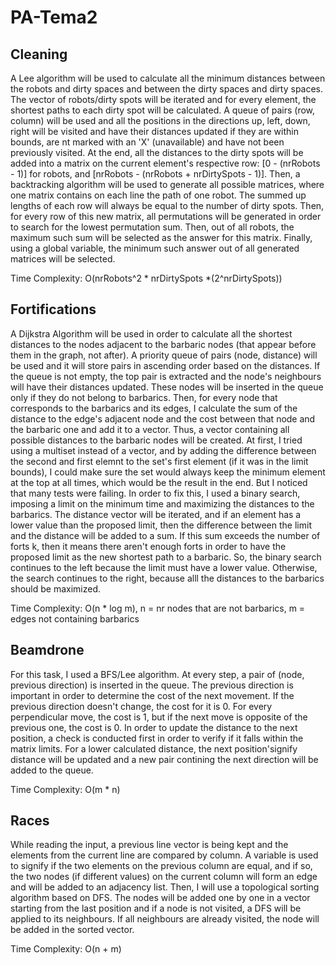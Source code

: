 # PA-Tema2

## Cleaning
A Lee algorithm will be used to calculate all the minimum distances between the robots and dirty spaces and between the dirty spaces and dirty spaces. The vector of robots/dirty spots will be iterated and for every element, the shortest paths to each dirty spot will be calculated. A queue of pairs (row, column) will be used and all the positions in the directions up, left, down, right will be visited and have their distances updated if they are within bounds, are nt marked with an 'X' (unavailable) and have not been previously visited. At the end, all the distances to the dirty spots will be added into a matrix on the current element's respective row: [0 - (nrRobots - 1)] for robots, and [nrRobots - (nrRobots + nrDirtySpots - 1)]. Then, a backtracking algorithm will be used to generate all possible matrices, where one matrix contains on each line the path of one robot. The summed up lengths of each row will always be equal to the number of dirty spots. Then, for every row of this new matrix, all permutations will be generated in order to search for the lowest permutation sum. Then, out of all robots, the maximum such sum will be selected as the answer for this matrix. Finally, using a global variable, the minimum such answer out of all generated matrices will be selected.  
  
Time Complexity: O(nrRobots^2 * nrDirtySpots *(2^nrDirtySpots))

## Fortifications
A Dijkstra Algorithm will be used in order to calculate all the shortest distances to the nodes adjacent to the barbaric nodes (that appear before them in the graph, not after). A priority queue of pairs (node, distance) will be used and it will store pairs in ascending order based on the distances. If the queue is not empty, the top pair is extracted and the node's neighbours will have their distances updated. These nodes will be inserted in the queue only if they do not belong to barbarics. Then, for every node that corresponds to the barbarics and its edges, I calculate the sum of the distance to the edge's adjacent node and the cost between that node and the barbaric one and add it to a vector. Thus, a vector containing all possible distances to the barbaric nodes will be created. At first, I tried using a multiset instead of a vector, and by adding the difference between the second and first elemnt to the set's first element (if it was in the limit bounds), I could make sure the set would always keep the minimum element at the top at all times, which would be the result in the end. But I noticed that many tests were failing. In order to fix this, I used a binary search, imposing a limit on the minimum time and maximizing the distances to the barbarics. The distance vector will be iterated, and if an element has a lower value than the proposed limit, then the difference between the limit and the distance will be added to a sum. If this sum exceeds the number of forts k, then it means there aren't enough forts in order to have the proposed limit as the new shortest path to a barbaric. So, the binary search continues to the left because the limit must have a lower value. Otherwise, the search continues to the right, because alll the distances to the barbarics should be maximized.  

Time Complexity: O(n * log m), n = nr nodes that are not barbarics, m = edges not containing barbarics

## Beamdrone
For this task, I used a BFS/Lee algorithm. At every step, a pair of (node, previous direction) is inserted in the queue. The previous direction is important in order to determine the cost of the next movement. If the previous direction doesn't change, the cost for it is 0. For every perpendicular move, the cost is 1, but if the next move is opposite of the previous one, the cost is 0. In order to update the distance to the next position, a check is conducted first in order to verify if it falls within the matrix limits. For a lower calculated distance, the next position'signify distance will be updated and a new pair contining the next direction will be added to the queue.  

Time Complexity: O(m * n)

## Races
While reading the input, a previous line vector is being kept and the elements from the current line are compared by column. A variable is used to signify if the two elements on the previous column are equal, and if so, the two nodes (if different values) on the current column will form an edge and will be added to an adjacency list. Then, I will use a topological sorting algorithm based on DFS. The nodes will be added one by one in a vector starting from the last position and if a node is not visited, a DFS will be applied to its neighbours. If all neighbours are already visited, the node will be added in the sorted vector.  

Time Complexity: O(n + m)
